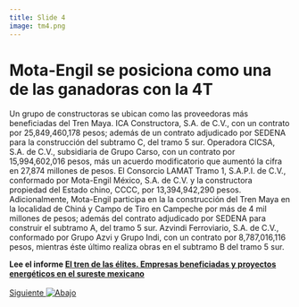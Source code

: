 ```yaml
---
title: Slide 4
image: tm4.png
---
```


# Mota-Engil se posiciona como una de las ganadoras con la 4T

Un grupo de constructoras se ubican como las proveedoras más beneficiadas del Tren Maya. ICA Constructora, S.A. de C.V., con un contrato por 25,849,460,178 pesos; además de un contrato adjudicado por SEDENA para la construcción del subtramo C, del tramo 5 sur. Operadora CICSA, S.A. de C.V., subsidiaria de Grupo Carso, con un contrato por 15,994,602,016 pesos, más un acuerdo modificatorio que aumentó la cifra en 27,874 millones de pesos. El Consorcio LAMAT Tramo 1, S.A.P.I. de C.V., conformado por Mota-Engil México, S.A. de C.V. y la constructora propiedad del Estado chino, CCCC, por 13,394,942,290 pesos. Adicionalmente, Mota-Engil participa en la la construcción del Tren Maya en la localidad de Chiná y Campo de Tiro en Campeche por más de 4 mil millones de pesos; además del contrato adjudicado por SEDENA para construir el subtramo A, del tramo 5 sur. Azvindi Ferroviario, S.A. de C.V., conformado por Grupo Azvi y Grupo Indi, con un contrato por 8,787,016,116 pesos, mientras éste último realiza obras en el subtramo B del tramo 5 sur.


**Lee el informe [El tren de las élites. Empresas beneficiadas y proyectos energéticos en el sureste mexicano](/informeTM/)**
<br>
<br>
<a class="moveSectionDown" href="#">Siguiente <img class="down-arrow" src="{{ site.baseurl }}/assets/img/arrow-down-solid.svg" alt="Abajo"></a>
